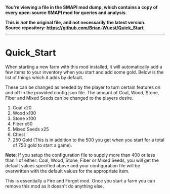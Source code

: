 **You're viewing a file in the SMAPI mod dump, which contains a copy of every open-source SMAPI mod
for queries and analysis.**

**This is _not_ the original file, and not necessarily the latest version.**  
**Source repository: https://github.com/Brian-Wuest/Quick_Start**

----

# Quick_Start
When starting a new farm with this mod installed, it will automatically add a few items to your inventory when you start and add some gold. Below is the list of things which it adds by default.

These can be changed as needed by the player to turn certain features on and off in the provided config.json file. The amount of Coal, Wood, Stone, Fiber and Mixed Seeds can be changed to the players desire.

1. Coal x20
1. Wood x100
1. Stone x100
1. Fiber x50
1. Mixed Seeds x25
1. Chest
1. 250 Gold (This is in addition to the 500 you get when you start for a total of 750 gold to start a game).

**Note**: If you setup the configuration file to supply more than 400 or less than 1 of either: Coal, Wood, Stone, Fiber or Mixed Seeds, you will get the default values specified above and your configuration file will be overwritten with the default values for the appropriate item.

This is essentially a Fire and Forget mod. Once you start a farm you can remove this mod as it doesn't do anything else.
